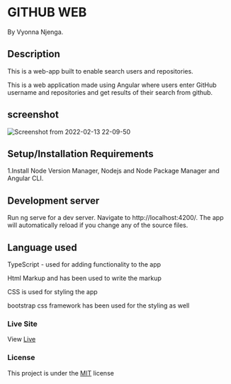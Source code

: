 # GITHUB WEB

By Vyonna Njenga.

## Description
This is a web-app built to enable search users and repositories.

This is a web application made using Angular where users enter GitHub username and repositories and get results of their search from github.


## screenshot

![Screenshot from 2022-02-13 22-09-50](https://user-images.githubusercontent.com/93370913/153771232-9056638a-e454-44bd-84a5-5021de723422.png)


## Setup/Installation Requirements
 1.Install Node Version Manager, Nodejs and Node Package Manager and Angular CLI.

## Development server
Run ng serve for a dev server. Navigate to http://localhost:4200/. The app will automatically reload if you change any of the source files. 

## Language used


TypeScript - used for adding functionality to the app

Html Markup and has been used to write the markup

CSS is used for styling the app

bootstrap css framework has been used for the styling as well




### Live Site
View [Live]()
### License
This project is under the  [MIT](LICENSE.md) license